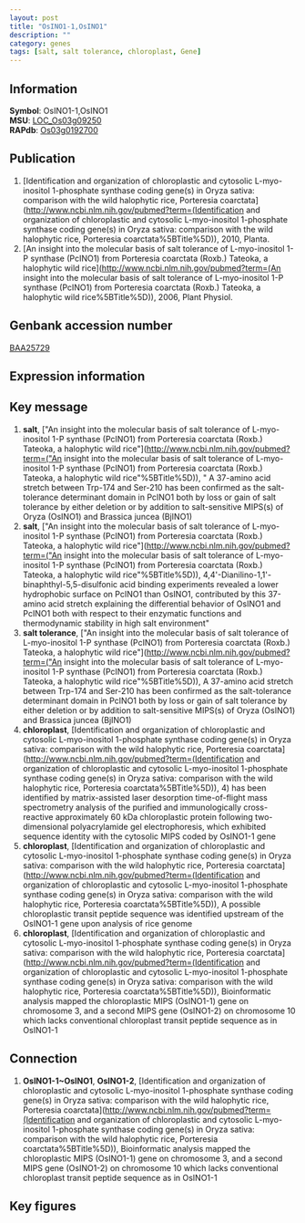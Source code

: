 ```yaml
---
layout: post
title: "OsINO1-1,OsINO1"
description: ""
category: genes
tags: [salt, salt tolerance, chloroplast, Gene]
---
```


## Information
__Symbol__: OsINO1-1,OsINO1  
__MSU__: [LOC_Os03g09250](http://rice.plantbiology.msu.edu/cgi-bin/ORF_infopage.cgi?orf=LOC_Os03g09250)  
__RAPdb__: [Os03g0192700](http://rapdb.dna.affrc.go.jp/viewer/gbrowse_details/irgsp1?name=Os03g0192700)  

## Publication
1. [Identification and organization of chloroplastic and cytosolic L-myo-inositol 1-phosphate synthase coding gene(s) in Oryza sativa: comparison with the wild halophytic rice, Porteresia coarctata](http://www.ncbi.nlm.nih.gov/pubmed?term=(Identification and organization of chloroplastic and cytosolic L-myo-inositol 1-phosphate synthase coding gene(s) in Oryza sativa: comparison with the wild halophytic rice, Porteresia coarctata%5BTitle%5D)), 2010, Planta.
2. [An insight into the molecular basis of salt tolerance of L-myo-inositol 1-P synthase (PcINO1) from Porteresia coarctata (Roxb.) Tateoka, a halophytic wild rice](http://www.ncbi.nlm.nih.gov/pubmed?term=(An insight into the molecular basis of salt tolerance of L-myo-inositol 1-P synthase (PcINO1) from Porteresia coarctata (Roxb.) Tateoka, a halophytic wild rice%5BTitle%5D)), 2006, Plant Physiol.

## Genbank accession number
[BAA25729](http://www.ncbi.nlm.nih.gov/nuccore/BAA25729)

## Expression information

## Key message
1. __salt__, ["An insight into the molecular basis of salt tolerance of L-myo-inositol 1-P synthase (PcINO1) from Porteresia coarctata (Roxb.) Tateoka, a halophytic wild rice"](http://www.ncbi.nlm.nih.gov/pubmed?term=("An insight into the molecular basis of salt tolerance of L-myo-inositol 1-P synthase (PcINO1) from Porteresia coarctata (Roxb.) Tateoka, a halophytic wild rice"%5BTitle%5D)), " A 37-amino acid stretch between Trp-174 and Ser-210 has been confirmed as the salt-tolerance determinant domain in PcINO1 both by loss or gain of salt tolerance by either deletion or by addition to salt-sensitive MIPS(s) of Oryza (OsINO1) and Brassica juncea (BjINO1)
2. __salt__, ["An insight into the molecular basis of salt tolerance of L-myo-inositol 1-P synthase (PcINO1) from Porteresia coarctata (Roxb.) Tateoka, a halophytic wild rice"](http://www.ncbi.nlm.nih.gov/pubmed?term=("An insight into the molecular basis of salt tolerance of L-myo-inositol 1-P synthase (PcINO1) from Porteresia coarctata (Roxb.) Tateoka, a halophytic wild rice"%5BTitle%5D)),  4,4'-Dianilino-1,1'-binaphthyl-5,5-disulfonic acid binding experiments revealed a lower hydrophobic surface on PcINO1 than OsINO1, contributed by this 37-amino acid stretch explaining the differential behavior of OsINO1 and PcINO1 both with respect to their enzymatic functions and thermodynamic stability in high salt environment"
3. __salt tolerance__, ["An insight into the molecular basis of salt tolerance of L-myo-inositol 1-P synthase (PcINO1) from Porteresia coarctata (Roxb.) Tateoka, a halophytic wild rice"](http://www.ncbi.nlm.nih.gov/pubmed?term=("An insight into the molecular basis of salt tolerance of L-myo-inositol 1-P synthase (PcINO1) from Porteresia coarctata (Roxb.) Tateoka, a halophytic wild rice"%5BTitle%5D)),  A 37-amino acid stretch between Trp-174 and Ser-210 has been confirmed as the salt-tolerance determinant domain in PcINO1 both by loss or gain of salt tolerance by either deletion or by addition to salt-sensitive MIPS(s) of Oryza (OsINO1) and Brassica juncea (BjINO1)
4. __chloroplast__, [Identification and organization of chloroplastic and cytosolic L-myo-inositol 1-phosphate synthase coding gene(s) in Oryza sativa: comparison with the wild halophytic rice, Porteresia coarctata](http://www.ncbi.nlm.nih.gov/pubmed?term=(Identification and organization of chloroplastic and cytosolic L-myo-inositol 1-phosphate synthase coding gene(s) in Oryza sativa: comparison with the wild halophytic rice, Porteresia coarctata%5BTitle%5D)), 4) has been identified by matrix-assisted laser desorption time-of-flight mass spectrometry analysis of the purified and immunologically cross-reactive approximately 60 kDa chloroplastic protein following two-dimensional polyacrylamide gel electrophoresis, which exhibited sequence identity with the cytosolic MIPS coded by OsINO1-1 gene
5. __chloroplast__, [Identification and organization of chloroplastic and cytosolic L-myo-inositol 1-phosphate synthase coding gene(s) in Oryza sativa: comparison with the wild halophytic rice, Porteresia coarctata](http://www.ncbi.nlm.nih.gov/pubmed?term=(Identification and organization of chloroplastic and cytosolic L-myo-inositol 1-phosphate synthase coding gene(s) in Oryza sativa: comparison with the wild halophytic rice, Porteresia coarctata%5BTitle%5D)),  A possible chloroplastic transit peptide sequence was identified upstream of the OsINO1-1 gene upon analysis of rice genome
6. __chloroplast__, [Identification and organization of chloroplastic and cytosolic L-myo-inositol 1-phosphate synthase coding gene(s) in Oryza sativa: comparison with the wild halophytic rice, Porteresia coarctata](http://www.ncbi.nlm.nih.gov/pubmed?term=(Identification and organization of chloroplastic and cytosolic L-myo-inositol 1-phosphate synthase coding gene(s) in Oryza sativa: comparison with the wild halophytic rice, Porteresia coarctata%5BTitle%5D)),  Bioinformatic analysis mapped the chloroplastic MIPS (OsINO1-1) gene on chromosome 3, and a second MIPS gene (OsINO1-2) on chromosome 10 which lacks conventional chloroplast transit peptide sequence as in OsINO1-1

## Connection
1. __OsINO1-1~OsINO1__, __OsINO1-2__, [Identification and organization of chloroplastic and cytosolic L-myo-inositol 1-phosphate synthase coding gene(s) in Oryza sativa: comparison with the wild halophytic rice, Porteresia coarctata](http://www.ncbi.nlm.nih.gov/pubmed?term=(Identification and organization of chloroplastic and cytosolic L-myo-inositol 1-phosphate synthase coding gene(s) in Oryza sativa: comparison with the wild halophytic rice, Porteresia coarctata%5BTitle%5D)),  Bioinformatic analysis mapped the chloroplastic MIPS (OsINO1-1) gene on chromosome 3, and a second MIPS gene (OsINO1-2) on chromosome 10 which lacks conventional chloroplast transit peptide sequence as in OsINO1-1

## Key figures


